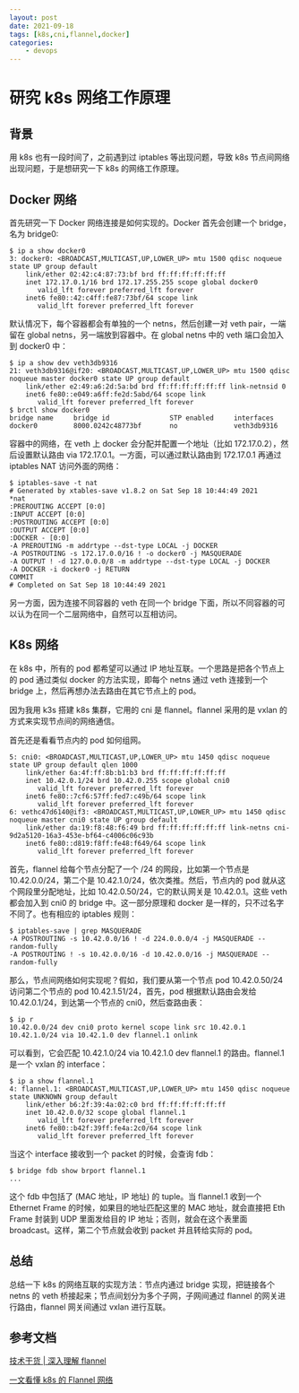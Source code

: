 ```yaml
---
layout: post
date: 2021-09-18
tags: [k8s,cni,flannel,docker]
categories:
    - devops
---
```


# 研究 k8s 网络工作原理

## 背景

用 k8s 也有一段时间了，之前遇到过 iptables 等出现问题，导致 k8s 节点间网络出现问题，于是想研究一下 k8s 的网络工作原理。

## Docker 网络

首先研究一下 Docker 网络连接是如何实现的。Docker 首先会创建一个 bridge，名为 bridge0:

```shell
$ ip a show docker0
3: docker0: <BROADCAST,MULTICAST,UP,LOWER_UP> mtu 1500 qdisc noqueue state UP group default
    link/ether 02:42:c4:87:73:bf brd ff:ff:ff:ff:ff:ff
    inet 172.17.0.1/16 brd 172.17.255.255 scope global docker0
       valid_lft forever preferred_lft forever
    inet6 fe80::42:c4ff:fe87:73bf/64 scope link
       valid_lft forever preferred_lft forever
```

默认情况下，每个容器都会有单独的一个 netns，然后创建一对 veth pair，一端留在 global netns，另一端放到容器中。在 global netns 中的 veth 端口会加入到 docker0 中：

```shell
$ ip a show dev veth3db9316
21: veth3db9316@if20: <BROADCAST,MULTICAST,UP,LOWER_UP> mtu 1500 qdisc noqueue master docker0 state UP group default
    link/ether e2:49:a6:2d:5a:bd brd ff:ff:ff:ff:ff:ff link-netnsid 0
    inet6 fe80::e049:a6ff:fe2d:5abd/64 scope link
       valid_lft forever preferred_lft forever
$ brctl show docker0
bridge name     bridge id               STP enabled     interfaces
docker0         8000.0242c48773bf       no              veth3db9316
```

容器中的网络，在 veth 上 docker 会分配并配置一个地址（比如 172.17.0.2），然后设置默认路由 via 172.17.0.1。一方面，可以通过默认路由到 172.17.0.1 再通过 iptables NAT 访问外面的网络：

```shell
$ iptables-save -t nat
# Generated by xtables-save v1.8.2 on Sat Sep 18 10:44:49 2021
*nat
:PREROUTING ACCEPT [0:0]
:INPUT ACCEPT [0:0]
:POSTROUTING ACCEPT [0:0]
:OUTPUT ACCEPT [0:0]
:DOCKER - [0:0]
-A PREROUTING -m addrtype --dst-type LOCAL -j DOCKER
-A POSTROUTING -s 172.17.0.0/16 ! -o docker0 -j MASQUERADE
-A OUTPUT ! -d 127.0.0.0/8 -m addrtype --dst-type LOCAL -j DOCKER
-A DOCKER -i docker0 -j RETURN
COMMIT
# Completed on Sat Sep 18 10:44:49 2021
```

另一方面，因为连接不同容器的 veth 在同一个 bridge 下面，所以不同容器的可以认为在同一个二层网络中，自然可以互相访问。

## K8s 网络

在 k8s 中，所有的 pod 都希望可以通过 IP 地址互联。一个思路是把各个节点上的 pod 通过类似 docker 的方法实现，即每个 netns 通过 veth 连接到一个 bridge 上，然后再想办法去路由在其它节点上的 pod。

因为我用 k3s 搭建 k8s 集群，它用的 cni 是 flannel。flannel 采用的是 vxlan 的方式来实现节点间的网络通信。

首先还是看看节点内的 pod 如何组网。

```shell
5: cni0: <BROADCAST,MULTICAST,UP,LOWER_UP> mtu 1450 qdisc noqueue state UP group default qlen 1000
    link/ether 6a:4f:ff:8b:b1:b3 brd ff:ff:ff:ff:ff:ff
    inet 10.42.0.1/24 brd 10.42.0.255 scope global cni0
       valid_lft forever preferred_lft forever
    inet6 fe80::7cf6:57ff:fed7:c49b/64 scope link
       valid_lft forever preferred_lft forever
6: vethc47d6140@if3: <BROADCAST,MULTICAST,UP,LOWER_UP> mtu 1450 qdisc noqueue master cni0 state UP group default
    link/ether da:19:f8:48:f6:49 brd ff:ff:ff:ff:ff:ff link-netns cni-9d2a5120-16a3-453e-bf64-c4006c06c93b
    inet6 fe80::d819:f8ff:fe48:f649/64 scope link
       valid_lft forever preferred_lft forever
```

首先，flannel 给每个节点分配了一个 /24 的网段，比如第一个节点是 10.42.0.0/24，第二个是 10.42.1.0/24，依次类推。然后，节点内的 pod 就从这个网段里分配地址，比如 10.42.0.50/24，它的默认网关是 10.42.0.1。这些 veth 都会加入到 cni0 的 bridge 中。这一部分原理和 docker 是一样的，只不过名字不同了。也有相应的 iptables 规则：

```shell
$ iptables-save | grep MASQUERADE
-A POSTROUTING -s 10.42.0.0/16 ! -d 224.0.0.0/4 -j MASQUERADE --random-fully
-A POSTROUTING ! -s 10.42.0.0/16 -d 10.42.0.0/16 -j MASQUERADE --random-fully
```

那么，节点间网络如何实现呢？假如，我们要从第一个节点 pod 10.42.0.50/24 访问第二个节点的 pod 10.42.1.51/24，首先，pod 根据默认路由会发给 10.42.0.1/24，到达第一个节点的 cni0，然后查路由表：

```shell
$ ip r
10.42.0.0/24 dev cni0 proto kernel scope link src 10.42.0.1
10.42.1.0/24 via 10.42.1.0 dev flannel.1 onlink
```

可以看到，它会匹配 10.42.1.0/24 via 10.42.1.0 dev flannel.1 的路由。flannel.1 是一个 vxlan 的 interface：

```shell
$ ip a show flannel.1
4: flannel.1: <BROADCAST,MULTICAST,UP,LOWER_UP> mtu 1450 qdisc noqueue state UNKNOWN group default
    link/ether b6:2f:39:4a:02:c0 brd ff:ff:ff:ff:ff:ff
    inet 10.42.0.0/32 scope global flannel.1
       valid_lft forever preferred_lft forever
    inet6 fe80::b42f:39ff:fe4a:2c0/64 scope link
       valid_lft forever preferred_lft forever
```

当这个 interface 接收到一个 packet 的时候，会查询 fdb：

```shell
$ bridge fdb show brport flannel.1
...
```

这个 fdb 中包括了 (MAC 地址，IP 地址) 的 tuple。当 flannel.1 收到一个 Ethernet Frame 的时候，如果目的地址匹配这里的 MAC 地址，就会直接把 Eth Frame 封装到 UDP 里面发给目的 IP 地址；否则，就会在这个表里面 broadcast。这样，第二个节点就会收到 packet 并且转给实际的 pod。

## 总结

总结一下 k8s 的网络互联的实现方法：节点内通过 bridge 实现，把链接各个 netns 的 veth 桥接起来；节点间划分为多个子网，子网间通过 flannel 的网关进行路由，flannel 网关间通过 vxlan 进行互联。

## 参考文档

[技术干货 | 深入理解 flannel](https://zhuanlan.zhihu.com/p/34749675)

[一文看懂 k8s 的 Flannel 网络](https://zhuanlan.zhihu.com/p/140711132)